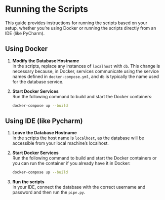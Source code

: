 # Running the Scripts

This guide provides instructions for running the scripts based on your setup, whether you’re using Docker or running the scripts directly from an IDE (like PyCharm).

## Using Docker

1. **Modify the Database Hostname**  
   In the scripts, replace any instances of `localhost` with `db`. This change is necessary because, in Docker, services communicate using the service names defined in `docker-compose.yml`, and `db` is typically the name used for the database service.

2. **Start Docker Services**  
   Run the following command to build and start the Docker containers:
   ```bash
   docker-compose up --build

## Using IDE (like Pycharm)

1. **Leave the Database Hostname**  
   In the scripts the host name is `localhost`, as the database will be accessible from your local machine’s localhost.

2. **Start Docker Services**  
   Run the following command to build and start the Docker containers or you can run the container if you already have it in Docker:
   ```bash
   docker-compose up --build
   
3. **Run the scripts**\
   In your IDE, connect the database with the correct username and password and then run the `pipe.py`.
